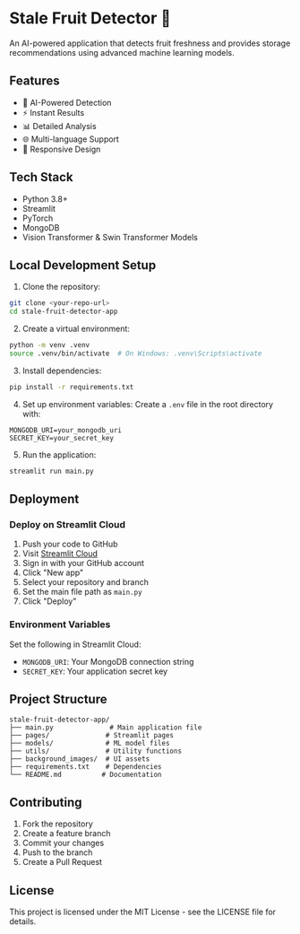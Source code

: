 # Stale Fruit Detector 🍎

An AI-powered application that detects fruit freshness and provides storage recommendations using advanced machine learning models.

## Features

- 🤖 AI-Powered Detection
- ⚡ Instant Results
- 📊 Detailed Analysis
- 🌐 Multi-language Support
- 📱 Responsive Design

## Tech Stack

- Python 3.8+
- Streamlit
- PyTorch
- MongoDB
- Vision Transformer & Swin Transformer Models

## Local Development Setup

1. Clone the repository:
```bash
git clone <your-repo-url>
cd stale-fruit-detector-app
```

2. Create a virtual environment:
```bash
python -m venv .venv
source .venv/bin/activate  # On Windows: .venv\Scripts\activate
```

3. Install dependencies:
```bash
pip install -r requirements.txt
```

4. Set up environment variables:
Create a `.env` file in the root directory with:
```
MONGODB_URI=your_mongodb_uri
SECRET_KEY=your_secret_key
```

5. Run the application:
```bash
streamlit run main.py
```

## Deployment

### Deploy on Streamlit Cloud

1. Push your code to GitHub
2. Visit [Streamlit Cloud](https://streamlit.io/cloud)
3. Sign in with your GitHub account
4. Click "New app"
5. Select your repository and branch
6. Set the main file path as `main.py`
7. Click "Deploy"

### Environment Variables

Set the following in Streamlit Cloud:
- `MONGODB_URI`: Your MongoDB connection string
- `SECRET_KEY`: Your application secret key

## Project Structure

```
stale-fruit-detector-app/
├── main.py              # Main application file
├── pages/              # Streamlit pages
├── models/             # ML model files
├── utils/              # Utility functions
├── background_images/  # UI assets
├── requirements.txt    # Dependencies
└── README.md          # Documentation
```

## Contributing

1. Fork the repository
2. Create a feature branch
3. Commit your changes
4. Push to the branch
5. Create a Pull Request

## License

This project is licensed under the MIT License - see the LICENSE file for details. 
